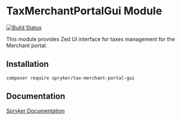 # TaxMerchantPortalGui Module
[![Build Status](https://travis-ci.org/spryker/tax-merchant-portal-gui.svg)](https://travis-ci.org/spryker/tax-merchant-portal-gui)

This module provides Zed UI interface for taxes management for the Merchant portal.

## Installation

```
composer require spryker/tax-merchant-portal-gui
```

## Documentation

[Spryker Documentation](https://documentation.spryker.com/module_guide/overview.htm)
